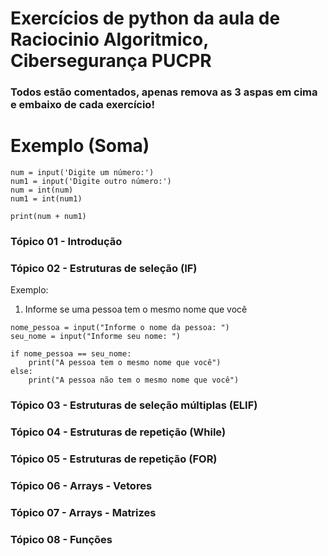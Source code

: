 # Exercícios de python da aula de Raciocinio Algoritmico, Cibersegurança PUCPR

### Todos estão comentados, apenas remova as 3 aspas em cima e embaixo de cada exercício!

# Exemplo (Soma)

```
num = input('Digite um número:')
num1 = input('Digite outro número:')
num = int(num)
num1 = int(num1)

print(num + num1)
```
### Tópico 01 - Introdução   

### Tópico 02 - Estruturas de seleção (IF)

Exemplo:
1. Informe se uma pessoa tem o mesmo nome que você
```
nome_pessoa = input("Informe o nome da pessoa: ")
seu_nome = input("Informe seu nome: ")

if nome_pessoa == seu_nome:
    print("A pessoa tem o mesmo nome que você")
else:
    print("A pessoa não tem o mesmo nome que você")
``` 

### Tópico 03 - Estruturas de seleção múltiplas (ELIF)

### Tópico 04 - Estruturas de repetição (While)

### Tópico 05 - Estruturas de repetição (FOR)

### Tópico 06 - Arrays - Vetores

### Tópico 07 - Arrays - Matrizes

### Tópico 08 - Funções
